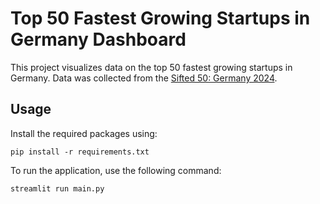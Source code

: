 # Top 50 Fastest Growing Startups in Germany Dashboard

This project visualizes data on the top 50 fastest growing startups in Germany. Data was collected from the [Sifted 50: Germany 2024](https://sifted.eu/leaderboards/germany-2024).

## Usage

Install the required packages using:

```
pip install -r requirements.txt
```


To run the application, use the following command:
  
```
streamlit run main.py
```